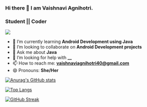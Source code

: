 ### Hi there 👋 I  am Vaishnavi Agnihotri.
### Student || Coder 

![](https://komarev.com/ghpvc/?username=vaishnavi2040)




<!-- - 🔭 I’m currently working on ... -->
- 🌱 I’m currently learning **Android Development using Java**
- 👯 I’m looking to collaborate on **Android Development projects**
- 💬 Ask me about **Java**
- 🤔 I’m looking for help with **__**
- 📫 How to reach me: **vaishnaviagnihotri40@gmail.com**
- 😄 Pronouns: **She/Her**




<!-- ## Languages: -->



[![Anurag's GitHub stats](https://github-readme-stats.vercel.app/api?username=vaishnavi2040)](https://github.com/anuraghazra/github-readme-stats)

[![Top Langs](https://github-readme-stats.vercel.app/api/top-langs/?username=vaishnavi2040)](https://github.com/anuraghazra/github-readme-stats)


[![GitHub Streak](https://github-readme-streak-stats.herokuapp.com/?user=vaishnavi2040)](https://git.io/streak-stats)



